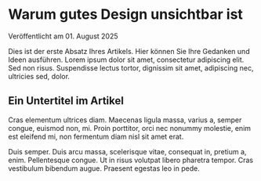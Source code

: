 # Warum gutes Design unsichtbar ist

Veröffentlicht am 01. August 2025

Dies ist der erste Absatz Ihres Artikels. Hier können Sie Ihre Gedanken und Ideen ausführen. Lorem ipsum dolor sit amet, consectetur adipiscing elit. Sed non risus. Suspendisse lectus tortor, dignissim sit amet, adipiscing nec, ultricies sed, dolor.

## Ein Untertitel im Artikel

Cras elementum ultrices diam. Maecenas ligula massa, varius a, semper congue, euismod non, mi. Proin porttitor, orci nec nonummy molestie, enim est eleifend mi, non fermentum diam nisl sit amet erat.

Duis semper. Duis arcu massa, scelerisque vitae, consequat in, pretium a, enim. Pellentesque congue. Ut in risus volutpat libero pharetra tempor. Cras vestibulum bibendum augue. Praesent egestas leo in pede.